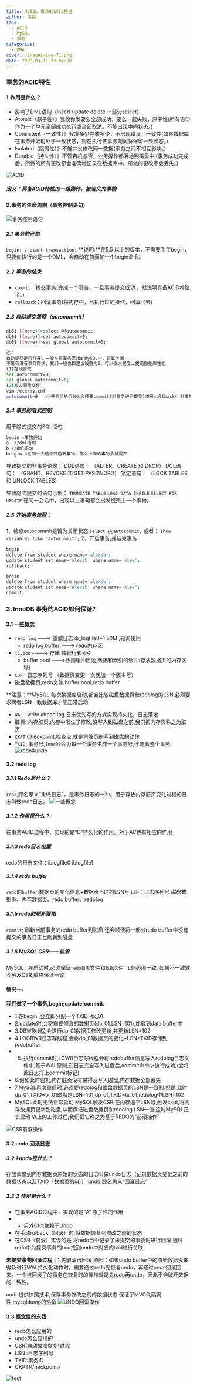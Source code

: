 ```yaml
---
title: MySQL-事务的ACID特性
author: 饼铛
tags:
  - ACID
  - MySQL
  - 事务
categories:
  - DBA
cover: /images/img-71.png
date: 2020-04-11 22:07:00
---
```

### 事务的ACID特性
#### 1.作用是什么？
- 影响了DML语句（insert  update   delete  一部分select）
- Atomic（原子性）》我收你发要么全部成功，要么一起失败，原子性(所有语句作为一个单元全部成功执行或全部取消。不能出现中间状态。)
- Consistent（一致性）》我发多少你收多少，不出现错误。一致性(如果数据库在事务开始时处于一致状态，则在执行该事务期间将保留一致状态。)
- Isolated（隔离性）》不能并发修改同一数据(事务之间不相互影响。)
- Durable（持久性）》不管宕机与否，业务操作都落地到磁盘中
(事务成功完成后，所做的所有更改都会准确地记录在数据库中。所做的更改不会丢失。)

![ACID](/images/img-57.png)
##### 定义：具备ACID特性的一组操作，被定义为事物

#### 2.事务的生命周期（事务控制语句）
![事务控制语句](/images/img-53.png)
##### 2.1 事务的开始
`begin; / start transaction;`
**说明:**在5.5 以上的版本，不需要手工begin，只要你执行的是一个DML，会自动在前面加一个begin命令。

##### 2.2 事务的结束
- `commit`：提交事务(完成一个事务，一旦事务提交成功 ，就说明具备ACID特性了。)
- `rollback`：回滚事务(将内存中，已执行过的操作，回滚回去)

##### 2.3 自动提交策略（autocommit）
```bash
db01 [(none)]>select @@autocommit;
db01 [(none)]>set autocommit=0;
db01 [(none)]>set global autocommit=0;

注：
自动提交是否打开，一般在有事务需求的MySQL中，将其关闭
不管有没有事务需求，我们一般也都建议设置为0，可以很大程度上提高数据库性能
(1)在线修改
set autocommit=0;   
set global autocommit=0;
(2)写入配置文件
vim /etc/my.cnf
autocommit=0   //开启后执行DML必须要commit(对事务进行提交)或者rollback( 对事物进行回滚)
```
##### 2.4 事务的隐式控制
用于隐式提交的SQL语句
```bash
begin <事物开始
a  //dml语句
b //dml语句
bengin <在同一会话中开启新事物，那么上面的事物会被提交
```
导致提交的非事务语句：
DDL语句： （ALTER、CREATE 和 DROP）
DCL语句： （GRANT、REVOKE 和 SET PASSWORD）
锁定语句： （LOCK TABLES 和 UNLOCK TABLES）

导致隐式提交的语句示例：
`TRUNCATE TABLE`
`LOAD DATA INFILE`
`SELECT FOR UPDATE`
在同一会话中，出现以上语句都会出发提交上一个事物。

##### 2.5 开始事务流程：
1、检查autocommit是否为关闭状态
`select @@autocommit;`
或者：
`show variables like 'autocommit';`
2、开启事务,并结束事务
```bash
begin
delete from student where name='alexsb';
update student set name='alexsb' where name='alex';
rollback;

begin
delete from student where name='alexsb';
update student set name='alexsb' where name='alex';
commit;
```

### 3. InnoDB 事务的ACID如何保证?
#### 3.1 一些概念

- `redo log` ---> 重做日志 ib_logfile0~1  50M ,轮询使用
	- redo log buffer ---> redo内存区
- `t1.ibd`     ----> 存储 数据行和索引 
	- buffer pool --->数据缓冲区池,数据和索引的缓冲(存放数据页的内存区域)
- `LSN` : 日志序列号 （数据页变更一次就加一个版本号）
- 磁盘数据页,redo文件,buffer pool,redo buffer

**注意：**MySQL 每次数据库启动,都会比较磁盘数据页和redolog的LSN,必须要求两者LSN一致数据库才能正常启动
- `WAL` : write ahead log 日志优先写的方式实现持久化，日志落地
- 脏页: 内存脏页,内存中发生了修改,没写入到磁盘之前,我们把内存页称之为脏页.
- `CKPT`:Checkpoint,检查点,就是将脏页刷写到磁盘的动作
- `TXID`: 事务号,`InnoDB`会为每一个事务生成一个事务号,伴随着整个事务.
![redo&undo](/images/img-52.png)

#### 3.2 redo log
##### 3.1.1 Redo是什么？
`redo`,顾名思义“重做日志”，是事务日志的一种。用于存放内存脏页变化过程的日志叫做redo日志。
![一些概念](/images/img-58.png)

##### 3.1.2 作用是什么？
在事务ACID过程中，实现的是“D”持久化的作用。对于AC也有相应的作用

##### 3.1.3 redo日志位置
redo的日志文件：iblogfile0 iblogfile1

##### 3.1.4 redo buffer
`redo`的`buffer`:数据页的变化信息+数据页当时的LSN号
`LSN`：日志序列号  磁盘数据页、内存数据页、redo buffer、redolog

##### 3.1.5 redo的刷新策略
`commit`;
刷新当前事务的redo buffer到磁盘
还会顺便将一部分redo buffer中没有提交的事务日志也刷新到磁盘

##### 3.1.6 MySQL CSR——前滚
MySQL : 在启动时,必须保证`redo日志`文件和`数据文件``LSN`必须一致, 如果不一致就会触发CSR,最终保证一致
#### 情况一:
**我们做了一个事务,begin;update;commit.**
- 1.在begin ,会立即分配一个TXID=tx_01.
- 2.update时,会将需要修改的数据页(dp_01,LSN=101),加载到data buffer中
- 3.DBWR线程,会进行dp_01数据页修改更新,并更新LSN=102
- 4.LOGBWR日志写线程,会将dp_01数据页的变化+LSN+TXID存储到redobuffer
- 5. 执行commit时,LGWR日志写线程会将redobuffer信息写入redolog日志文件中,基于WAL原则,在日志完全写入磁盘后,commit命令才执行成功,(会将此日志打上commit标记)
- 6.假如此时宕机,内存脏页没有来得及写入磁盘,内存数据全部丢失
- 7.MySQL再次重启时,必须要redolog和磁盘数据页的LSN是一致的.但是,此时dp_01,TXID=tx_01磁盘是LSN=101,dp_01,TXID=tx_01,redolog中LSN=102
- MySQL此时无法正常启动,MySQL触发CSR.在内存追平LSN号,触发ckpt,将内存数据页更新到磁盘,从而保证磁盘数据页和redolog LSN一值.这时MySQL正长启动
以上的工作过程,我们把它称之为基于REDO的"前滚操作"

![CSR前滚操作](/images/img-59.png)

#### 3.2 undo 回滚日志
##### 3.2.1 undo是什么？
存放调度到内存数据页原始的状态的日志叫做undo日志（记录数据页变化之前的数据状态以及TXID（数据页的id））
undo,顾名思义“回滚日志”

##### 3.2.2 作用是什么？
- 在事务ACID过程中，实现的是“A” 原子性的作用
- - 另外CI也依赖于Undo
- 在手动rolback（回滚）时,将数据恢复到修改之前的状态
- 在CSR（前滚）实现的是,将redo当中记录了未提交的事物时进行回滚.通过redo中为提交事务的txid找到undo中对应的txid进行关联

**未提交事物回滚过程**：1.先前滚再回滚 原因：如果undo buffer中的原始数据没来得及进行WAL持久化动作时，需要通过redo先恢复undo，再通过undo回滚回来。一个被回滚了的事务在恢复时的操作就是先redo再undo，因此不会破坏数据的一致性。

undo提供快照技术,保存事务修改之前的数据状态.保证了MVCC,隔离性,mysqldump的热备
![UNDO回滚操作](/images/img-60.png)

#### 3.3 概念性的东西:
- redo怎么应用的
- undo怎么应用的
- CSR(自动故障恢复)过程
- LSN :日志序列号
- TXID:事务ID
- CKPT(Checkpoint)

![test](/images/img-64.png)
